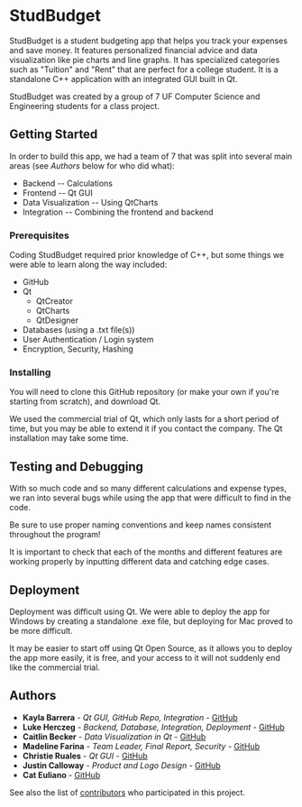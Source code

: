 # StudBudget

StudBudget is a student budgeting app that helps you track your expenses and save money. It features personalized financial advice and data visualization like pie charts and line graphs. It has specialized categories such as "Tuition" and "Rent" that are perfect for a college student. It is a standalone C++ application with an integrated GUI built in Qt.

StudBudget was created by a group of 7 UF Computer Science and Engineering students for a class project.

## Getting Started

In order to build this app, we had a team of 7 that was split into several main areas (see _Authors_ below for who did what):

* Backend -- Calculations
* Frontend -- Qt GUI
* Data Visualization -- Using QtCharts
* Integration -- Combining the frontend and backend

### Prerequisites

Coding StudBudget required prior knowledge of C++, but some things we were able to learn along the way included:

* GitHub
* Qt
  * QtCreator
  * QtCharts
  * QtDesigner
* Databases (using a .txt file(s))
* User Authentication / Login system
* Encryption, Security, Hashing

### Installing

You will need to clone this GitHub repository (or make your own if you're starting from scratch), and download Qt.

We used the commercial trial of Qt, which only lasts for a short period of time, but you may be able to extend it if you contact the company. The Qt installation may take some time.

## Testing and Debugging

With so much code and so many different calculations and expense types, we ran into several bugs while using the app that were difficult to find in the code.

Be sure to use proper naming conventions and keep names consistent throughout the program!

It is important to check that each of the months and different features are working properly by inputting different data and catching edge cases.

## Deployment

Deployment was difficult using Qt. We were able to deploy the app for Windows by creating a standalone .exe file, but deploying for Mac proved to be more difficult.

It may be easier to start off using Qt Open Source, as it allows you to deploy the app more easily, it is free, and your access to it will not suddenly end like the commercial trial.

## Authors

* **Kayla Barrera** - _Qt GUI, GitHub Repo, Integration_ - [GitHub](https://github.com/Kbarrera123)
* **Luke Herczeg** - _Backend, Database, Integration, Deployment_ - [GitHub](https://github.com/lukeherczeg)
* **Caitlin Becker** - _Data Visualization in Qt_ - [GitHub](https://github.com/caitlinbecker)
* **Madeline Farina** - _Team Leader, Final Report, Security_ - [GitHub](https://github.com/mfarina1)
* **Christie Ruales** - _Qt GUI_ - [GitHub](https://github.com/cruales)
* **Justin Calloway** - _Product and Logo Design_ - [GitHub](https://github.com/jcallowayufl)
* **Cat Euliano** - [GitHub](https://github.com/ceuliano)

See also the list of [contributors](https://github.com/Kbarrera123/QtGUI2/graphs/contributors) who participated in this project.

